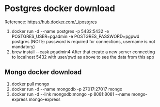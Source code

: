 # Postgres docker download

Reference: https://hub.docker.com/_/postgres

1. docker run -d --name postgres -p 5432:5432 -e POSTGRES_USER=pgadmin -e POSTGRES_PASSWORD=pgpwd postgres
   (NOTE: password is required for connections, username is not mandatory)
1. brew install --cask pgadmin4 After that create a new server connecting to localhost 5432 with user/pwd as above to
   see the data from this app

## Mongo docker download

1. docker pull mongo
1. docker run -d --name mongodb -p 27017:27017 mongo
1. docker run -d --link mongodb:mongo -p 8081:8081 --name mongo-express mongo-express
